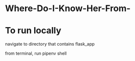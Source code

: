 # Where-Do-I-Know-Her-From-

# To run locally

navigate to directory that contains flask_app

from terminal, run pipenv shell
